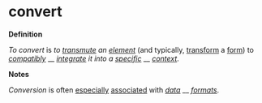 # convert

**Definition**

_To convert_ is _to_ [_transmute_](https://github.com/gcassel/Modular-Organization-Terminology/blob/master/terms/transmute.md) _an_ [_element_](https://github.com/gcassel/Modular-Organization-Terminology/blob/master/terms/element.md) (and typically, [transform](https://github.com/gcassel/Modular-Organization-Terminology/blob/master/terms/transform.md) a [form](https://github.com/gcassel/Modular-Organization-Terminology/blob/master/terms/form.md)) to [_compatibly_](https://github.com/gcassel/Modular-Organization-Terminology/blob/master/terms/compatible.md) __ [_integrate_](https://github.com/gcassel/Modular-Organization-Terminology/blob/master/terms/integrate.md) _it into a_ [_specific_](https://github.com/gcassel/Modular-Organization-Terminology/blob/master/terms/specific.md) __ [_context_](https://github.com/gcassel/Modular-Organization-Terminology/blob/master/terms/context.md).

**Notes**

_Conversion_ is often [especially](https://github.com/gcassel/Modular-Organization-Terminology/blob/master/terms/specialize.md) [associated](https://github.com/gcassel/Modular-Organization-Terminology/blob/master/terms/associate.md) with [_data_](https://github.com/gcassel/Modular-Organization-Terminology/blob/master/terms/data.md) __ [_formats_](https://github.com/gcassel/Modular-Organization-Terminology/blob/master/terms/format.md).
